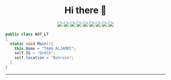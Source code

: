 

<h1 align="center">
  <b> Hi there 👋</b>
</h1>

<p>
<div align="center">
    <img src="https://img.shields.io/badge/C%23-239120?style=for-the-badge&logo=c-sharp&logoColor=white">
  <img src="https://img.shields.io/badge/-C%20Sharp-924A8D?style=for-the-badge&logo=c-sharp&logoColor=924A8D&labelColor=282828">
  <img src="https://img.shields.io/badge/-XAML-79B6F2?style=for-the-badge&logo=XAML&logoColor=79B6F2&labelColor=282828">
  <img src="https://img.shields.io/badge/-Git-E44D30?style=for-the-badge&logo=git&logoColor=E44D30&labelColor=282828">
  <img src="https://img.shields.io/badge/-Xamarin-3190D0?style=for-the-badge&logo=xamarin&logoColor=3190D0&labelColor=36393F">
  <img src="https://img.shields.io/badge/-Blazor-572B8A?style=for-the-badge&logo=Blazor&logoColor=572B8A&labelColor=36393F">
  <img src="https://img.shields.io/badge/HTML5-E34F26?style=for-the-badge&logo=html5&logoColor=white">
  <img src="https://img.shields.io/badge/CSS-34A9DC?style=for-the-badge&logo=css3&logoColor=white">
  <img src="https://img.shields.io/badge/Bootstrap-563D7C?style=for-the-badge&logo=bootstrap&logoColor=white">
</div>
</p>

```C#
public class NOT_LT
{
  static void Main(){
    this.Name = "TAHA ALJAMRI";
    self.IG = "@zdlk";
    self.location = "Bahrain";
  }  
}

```


------
